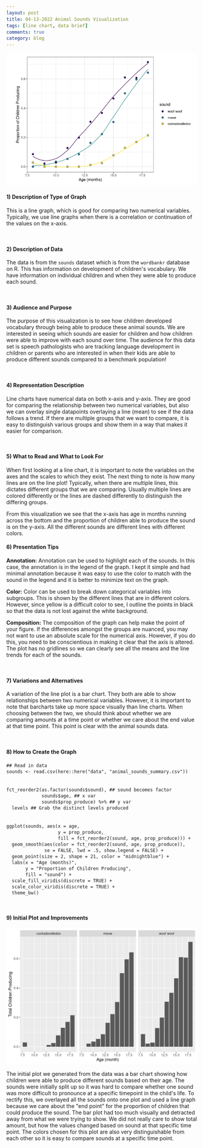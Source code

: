 ```yaml
---
layout: post
title: 04-13-2022 Animal Sounds Visualization
tags: [line chart, data brief]
comments: true
category: blog
---
```



![](/images/animal_sounds.png)

#### 1) Description of Type of Graph

This is a line graph, which is good for comparing two numerical variables. Typically, we use line graphs when there is a correlation or continuation of the values on the x-axis.

<br>

#### 2) Description of Data

The data is from the `sounds` dataset which is from the `wordbankr` database on R. This has information on development of children's vocabulary. We have information on individual children and when they were able to produce each sound.

<br>

#### 3) Audience and Purpose

The purpose of this visualization is to see how children developed vocabulary through being able to produce these animal sounds. We are interested in seeing which sounds are easier for children and how children were able to improve with each sound over time. The audience for this data set is speech pathologists who are tracking language development in children or parents who are interested in when their kids are able to produce different sounds compared to a benchmark population!

<br>

#### 4) Representation Description

Line charts have numerical data on both x-axis and y-axis. They are good for comparing the relationship between two numerical variables, but also we can overlay single datapoints overlaying a line (mean) to see if the data follows a trend. If there are multiple groups that we want to compare, it is easy to distinguish various groups and show them in a way that makes it easier for comparison.

<br>

#### 5) What to Read and What to Look For

When first looking at a line chart, it is important to note the variables on the axes and the scales to which they exist. The next thing to note is how many lines are on the line plot! Typically, when there are multiple lines, this dictates different groups that we are comparing. Usually multiple lines are colored differently or the lines are dashed differently to distinguish the differing groups.

From this visualization we see that the x-axis has age in months running across the bottom and the proportion of children able to produce the sound is on the y-axis. All the different sounds are different lines with different colors.

#### 6) Presentation Tips

**Annotation:** Annotation can be used to highlight each of the sounds. In this case, the annotation is in the legend of the graph. I kept it simple and had minimal annotation because it was easy to use the color to match with the sound in the legend and it is better to minimize text on the graph.

**Color:** Color can be used to break down categorical variables into subgroups. This is shown by the different lines that are in different colors. However, since yellow is a difficult color to see, I outline the points in black so that the data is not lost against the white background.

**Composition:** The composition of the graph can help make the point of your figure. If the differences amongst the groups are nuanced, you may not want to use an absolute scale for the numerical axis. However, if you do this, you need to be conscientious in making it clear that the axis is altered. The plot has no gridlines so we can clearly see all the means and the line trends for each of the sounds.

<br>

#### 7) Variations and Alternatives

A variation of the line plot is a bar chart. They both are able to show relationships between two numerical variables. However, it is important to note that barcharts take up more space visually than line charts. When choosing between the two, we should think about whether we are comparing amounts at a time point or whether we care about the end value at that time point. This point is clear with the animal sounds data.

<br>

#### 8) How to Create the Graph 

````
## Read in data
sounds <- read.csv(here::here("data", "animal_sounds_summary.csv"))


fct_reorder2(as.factor(sounds$sound), ## sound becomes factor
             sounds$age, ## x var
             sounds$prop_produce) %>% ## y var
  levels ## Grab the distinct levels produced
  

ggplot(sounds, aes(x = age, 
                   y = prop_produce, 
                   fill = fct_reorder2(sound, age, prop_produce))) +
  geom_smooth(aes(color = fct_reorder2(sound, age, prop_produce)),
              se = FALSE, lwd = .5, show.legend = FALSE) +
  geom_point(size = 2, shape = 21, color = "midnightblue") +
  labs(x = "Age (months)", 
       y = "Proportion of Children Producing", 
       fill = "sound") +
  scale_fill_viridis(discrete = TRUE) +
  scale_color_viridis(discrete = TRUE) +
  theme_bw()
````

<br>

#### 9) Initial Plot and Improvements

![](/images/animal_sounds_init.png)

The initial plot we generated from the data was a bar chart showing how children were able to produce different sounds based on their age. The sounds were initially split up so it was hard to compare whether one sound was more difficult to pronounce at a specific timepoint in the child's life. To rectify this, we overlayed all the sounds onto one plot and used a line graph because we care about the "end point" for the proportion of children that could produce the sound. The bar plot had too much visually and detracted away from what we were trying to show. We did not really care to show total amount, but how the values changed based on sound at that specific time point. The colors chosen for this plot are also very distinguishable from each other so it is easy to compare sounds at a specific time point.
